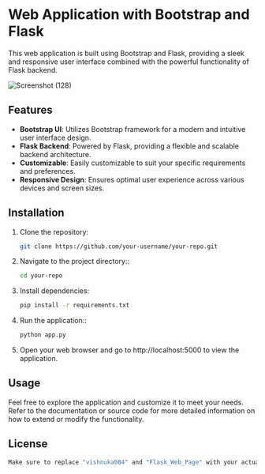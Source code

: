 # Web Application with Bootstrap and Flask

This web application is built using Bootstrap and Flask, providing a sleek and responsive user interface combined with the powerful functionality of Flask backend.

![Screenshot (128)](https://github.com/Vishnuka084/Flask_Web_Page/assets/122769900/1c03ce9e-5d61-4d3a-8708-9515735c0904)

## Features

- **Bootstrap UI**: Utilizes Bootstrap framework for a modern and intuitive user interface design.
- **Flask Backend**: Powered by Flask, providing a flexible and scalable backend architecture.
- **Customizable**: Easily customizable to suit your specific requirements and preferences.
- **Responsive Design**: Ensures optimal user experience across various devices and screen sizes.

## Installation

1. Clone the repository:

   ```bash
   git clone https://github.com/your-username/your-repo.git

2. Navigate to the project directory::

   ```bash
   cd your-repo
   
3. Install dependencies:

   ```bash
   pip install -r requirements.txt

4. Run the application::

   ```bash
   python app.py

5. Open your web browser and go to http://localhost:5000 to view the application.


## Usage
Feel free to explore the application and customize it to meet your needs. Refer to the documentation or source code for more detailed information on how to extend or modify the functionality.

## License
```csharp
Make sure to replace "vishnuka084" and "Flask_Web_Page" with your actual GitHub username and repository name. You can also add more sections or details as needed.


